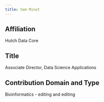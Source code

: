 ```yaml
---
title: Sam Minot
---
```

## Affiliation
Hutch Data Core


## Title
Associate Director, Data Science Applications


## Contribution Domain and Type
Bioinformatics - editing and editing
